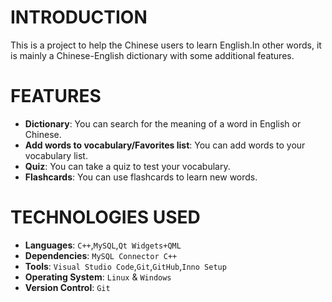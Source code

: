 # INTRODUCTION

This is a project to help the Chinese users to learn English.In other words, it is mainly a Chinese-English dictionary with some additional features.


# FEATURES

- **Dictionary**: You can search for the meaning of a word in English or Chinese.
- **Add words to vocabulary/Favorites list**: You can add words to your vocabulary list.
- **Quiz**: You can take a quiz to test your vocabulary.
- **Flashcards**: You can use flashcards to learn new words.


# TECHNOLOGIES USED

- **Languages**: `C++`,`MySQL`,`Qt Widgets+QML`
- **Dependencies**: `MySQL Connector C++`
- **Tools**: `Visual Studio Code`,`Git`,`GitHub`,`Inno Setup`
- **Operating System**: `Linux` & `Windows`
- **Version Control**: `Git`

